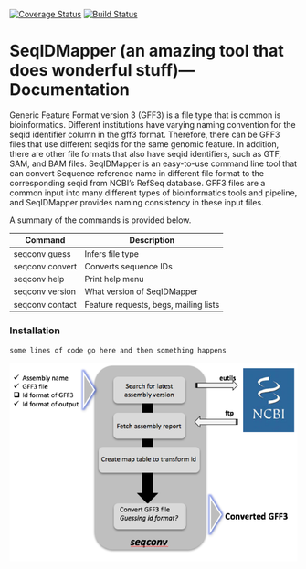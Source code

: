 [![Coverage Status](https://coveralls.io/repos/github/NCBI-Hackathons/Master_gff3_parser/badge.svg?branch=master)](https://coveralls.io/github/NCBI-Hackathons/Master_gff3_parser?branch=master) [![Build Status](https://travis-ci.org/NCBI-Hackathons/Master_gff3_parser.svg?branch=master)](https://travis-ci.org/NCBI-Hackathons/Master_gff3_parser)

# SeqIDMapper (an amazing tool that does wonderful stuff)—Documentation
Generic Feature Format version 3 (GFF3) is a file type that is common is bioinformatics. Different institutions have varying naming convention for the seqid identifier column in the gff3 format. Therefore, there can be GFF3 files that use different seqids for the same genomic feature.  In addition, there are other file formats that also have seqid identifiers, such as GTF, SAM, and BAM files. SeqIDMapper is an easy-to-use command line tool that can convert Sequence reference name in different file format to the corresponding seqid from NCBI’s RefSeq database.  GFF3 files are a common input into many different types of bioinformatics tools and pipeline, and SeqIDMapper provides naming consistency in these input files.


A summary of the commands is provided below.

Command | Description
------------ | -------------
seqconv guess | Infers file type
seqconv convert | Converts sequence IDs
seqconv help | Print help menu
seqconv version | What version of SeqIDMapper
seqconv contact | Feature requests, begs, mailing lists


### Installation

```
some lines of code go here and then something happens
```
![SeqIDMapper Workflow:](https://github.com/NCBI-Hackathons/Master_gff3_parser/blob/master/seqidmapper.png?raw=true)
